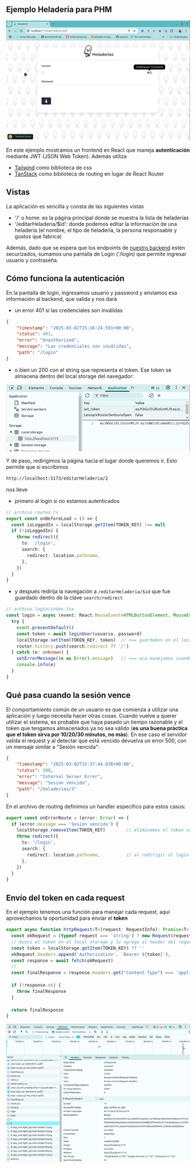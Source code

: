 
## Ejemplo Heladería para PHM

![demo](./video/demo2025.gif)

En este ejemplo mostramos un frontend en React que maneja **autenticación** mediante JWT (JSON Web Token). Además utiliza

- [Tailwind](https://tailwindcss.com/) como biblioteca de css
- [TanStack](https://tanstack.com/router/latest) como biblioteca de routing en lugar de React Router

## Vistas

La aplicación es sencilla y consta de las siguientes vistas

- '/' o home: es la página principal donde se muestra la lista de heladerías
- '/editarHeladeria/$id': donde podemos editar la información de una heladería (el nombre, el tipo de heladería, la persona responsable y gustos que fabrica)

Además, dado que se espera que los endpoints de [nuestro backend](https://github.com/uqbar-project/eg-heladeria-springboot-kotlin) estén securizados, sumamos una pantalla de Login ('/login) que permite ingresar usuario y contraseña. 

## Cómo funciona la autenticación

En la pantalla de login, ingresamos usuario y password y enviamos esa información al backend, que valida y nos dará

- un error 401 si las credenciales son inválidas

```json
{
    "timestamp": "2025-03-02T15:16:24.591+00:00",
    "status": 401,
    "error": "Unauthorized",
    "message": "Las credenciales son inválidas",
    "path": "/login"
}
``` 

- o bien un 200 con el string que representa el token. Ese token se almacena dentro del local storage del navegador:

![JWT almacenado](./images/jwt_almacenado.png)

Y de paso, redirigimos la página hacia el lugar donde queremos ir. Esto permite que si escribimos

```bash
http://localhost:5173/editarHeladeria/2
```

nos lleve

- primero al login si no estamos autenticados

```ts
// archivo routes.ts
export const onBeforeLoad = () => {
  const isLoggedIn = localStorage.getItem(TOKEN_KEY) !== null
  if (!isLoggedIn) {
    throw redirect({
      to: '/login',
      search: {
        redirect: location.pathname,
      },
    })
  }
}
```

- y después redirija la navegación a `/editarHeladeria/$id` que fue guardado dentro de la clave `search/redirect`

```ts
// archivo login/index.tsx
const login = async (event: React.MouseEvent<HTMLButtonElement, MouseEvent>) => {
  try {
    event.preventDefault()
    const token = await loginUser(usuario, password)
    localStorage.setItem(TOKEN_KEY, token)  // <== guardamos en el local storage el token
    router.history.push(search.redirect ?? '/')
  } catch (e: unknown) {
    setErrorMessage((e as Error).message)   // <== acá manejamos cuando se ingresan credenciales inválidas
    console.info(e)
  }
}
```

## Qué pasa cuando la sesión vence

El comportamiento común de un usuario es que comienza a utilizar una aplicación y luego necesita hacer otras cosas. Cuando vuelve a querer utilizar el sistema, es probable que haya pasado un tiempo razonable y el token que tengamos almacenados ya no sea válido (**es una buena práctica que el token sirva por 10/20/30 minutos, no más**). En ese caso el servidor valida el request y al detectar que está vencido devuelva un error 500, con un mensaje similar a "Sesión vencida":

```json
{
    "timestamp": "2025-03-02T15:37:44.036+00:00",
    "status": 500,
    "error": "Internal Server Error",
    "message": "Sesión vencida",
    "path": "/heladerias/3"
}
```

En el archivo de routing definimos un handler específico para estos casos:

```ts
export const onErrorRoute = (error: Error) => {
  if (error.message === 'Sesión vencida') {
    localStorage.removeItem(TOKEN_KEY)        // eliminamos el token vencido
    throw redirect({
      to: '/login',
      search: {
        redirect: location.pathname,          // al redirigir al login guardamos dónde volver
      },
    })
  }
}
```

## Envío del token en cada request

En el ejemplo tenemos una función para manejar cada request, aquí aprovechamos la oportunidad para enviar el **token**

```ts
export async function httpRequest<T>(request: RequestInfo): Promise<T> {
  const okRequest = (typeof request === 'string') ? new Request(request) : request
  // busco el token en el local storage y lo agrego al header del request
  const token = localStorage.getItem(TOKEN_KEY) ?? ''
  okRequest.headers.append('Authorization', `Bearer ${token}`);
  const response = await fetch(okRequest)
  //
  const finalResponse = response.headers.get("Content-Type") === 'application/json' ?  await response.json() : await response.text()

  if (!response.ok) {
    throw finalResponse
  }

  return finalResponse
}
```

![Bearer token](./images/bearer_token_header.png)

